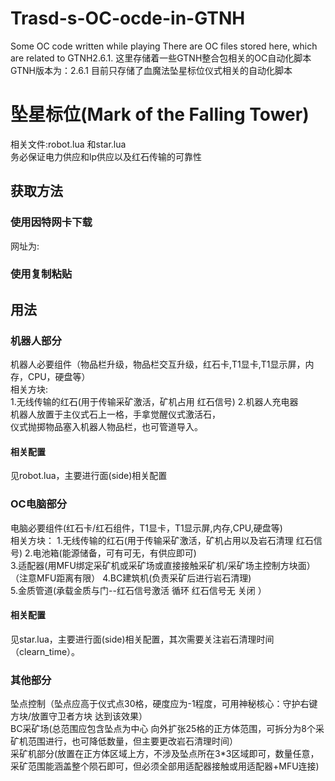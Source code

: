 # Trasd-s-OC-ocde-in-GTNH
Some OC code written while playing
There are OC files stored here, which are related to GTNH2.6.1.
这里存储着一些GTNH整合包相关的OC自动化脚本
GTNH版本为：2.6.1
目前只存储了血魔法坠星标位仪式相关的自动化脚本

# 坠星标位(Mark of the Falling Tower)
相关文件:robot.lua 和star.lua  
务必保证电力供应和lp供应以及红石传输的可靠性  
## 获取方法
### 使用因特网卡下载   
网址为:
### 使用复制粘贴

## 用法
### 机器人部分
机器人必要组件（物品栏升级，物品栏交互升级，红石卡,T1显卡,T1显示屏，内存，CPU，硬盘等）  
相关方块:  
1.无线传输的红石(用于传输采矿激活，矿机占用 红石信号)
2.机器人充电器  
机器人放置于主仪式石上一格，手拿觉醒仪式激活石，  
仪式抛掷物品塞入机器人物品栏，也可管道导入。  
#### 相关配置 
见robot.lua，主要进行面(side)相关配置

### OC电脑部分
电脑必要组件(红石卡/红石组件，T1显卡，T1显示屏,内存,CPU,硬盘等)  
相关方块：
1.无线传输的红石(用于传输采矿激活，矿机占用以及岩石清理 红石信号)
2.电池箱(能源储备，可有可无，有供应即可)  
3.适配器(用MFU绑定采矿机或采矿场或直接接触采矿机/采矿场主控制方块面）（注意MFU距离有限） 
4.BC建筑机(负责采矿后进行岩石清理)  
5.金质管道(承载金质与门--红石信号激活  循环  红石信号无  关闭 ）  
#### 相关配置
见star.lua，主要进行面(side)相关配置，其次需要关注岩石清理时间（clearn_time）。

### 其他部分
坠点控制（坠点应高于仪式点30格，硬度应为-1程度，可用神秘核心：守护右键方块/放置守卫者方块 达到该效果）  
BC采矿场(总范围应包含坠点为中心 向外扩张25格的正方体范围，可拆分为8个采矿机范围进行，也可降低数量，但主要更改岩石清理时间）  
采矿机部分(放置在正方体区域上方，不涉及坠点所在3*3区域即可，数量任意，采矿范围能涵盖整个陨石即可，但必须全部用适配器接触或用适配器+MFU连接)

